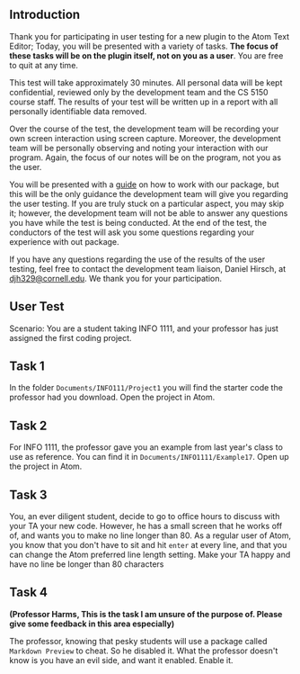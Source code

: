 ## Introduction
Thank you for participating in user testing for a new plugin to the Atom Text Editor; Today, you will be presented with a variety of tasks. **The focus of these tasks will be on the plugin itself, not on you as a user**. You are free to quit at any time.

This test will take approximately 30 minutes. All personal data will be kept confidential, reviewed only by the development team and the CS 5150 course staff.  The results of your test will be written up in a report with all personally identifiable data removed.

Over the course of the test, the development team will be recording your own screen interaction using screen capture. Moreover, the development team will be personally observing and noting your interaction with our program. Again, the focus of our notes will be on the program, not you as the user.

You will be presented with a [guide](https://github.com/Saqif280/atomic-management#readme) on how to work with our package, but this will be the only guidance the development team will give you regarding the user testing. If you are truly stuck on a particular aspect, you may skip it; however, the development team will not be able to answer any questions you have while the test is being conducted. At the end of the test, the conductors of the test will ask you some questions regarding your experience with out package.

If you have any questions regarding the use of the results of the user testing, feel free to contact the development team liaison, Daniel Hirsch, at djh329@cornell.edu. We thank you for your participation.

## User Test
Scenario: You are a student taking INFO 1111, and your professor has just assigned the first coding project.

## Task 1
In the folder `Documents/INFO111/Project1` you will find the starter code the professor had you download. Open the project in Atom.

## Task 2
For INFO 1111, the professor gave you an example from last year's class to use as reference. You can find it in `Documents/INFO1111/Example17`. Open up the project in Atom.

## Task 3
You, an ever diligent student, decide to go to office hours to discuss with your TA your new code. However, he has a small screen that he works off of, and wants you to make no line longer than 80. As a regular user of Atom, you know that you don't have to sit and hit `enter` at every line, and that you can change the Atom preferred line length setting. Make your TA happy and have no line be longer than 80 characters

## Task 4
**(Professor Harms, This is the task I am unsure of the purpose of. Please give some feedback in this area especially)**

The professor, knowing that pesky students will use a package called `Markdown Preview` to cheat. So he disabled it. What the professor doesn't know is you have an evil side, and want it enabled. Enable it.
